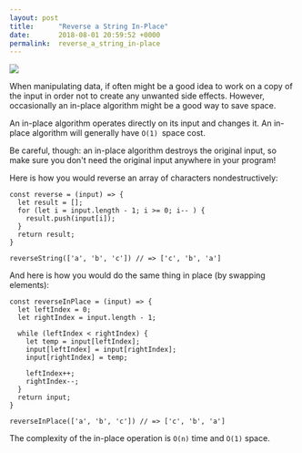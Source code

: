 ```yaml
---
layout: post
title:      "Reverse a String In-Place"
date:       2018-08-01 20:59:52 +0000
permalink:  reverse_a_string_in-place
---
```


![](https://i.imgur.com/jKJuGzs.jpg)

When manipulating data, if often might be a good idea to work on a copy of the input in order not to create any unwanted side effects. However, occasionally an in-place algorithm might be a good way to save space. 

An in-place algorithm operates directly on its input and changes it. An in-place algorithm will generally have `O(1) `space cost.

Be careful, though: an in-place algorithm destroys the original input, so make sure you don't need the original input anywhere in your program!

Here is how you would reverse an array of characters nondestructively:

```
const reverse = (input) => {
  let result = [];
  for (let i = input.length - 1; i >= 0; i-- ) {
    result.push(input[i]);
  }
  return result;
}

reverseString(['a', 'b', 'c']) // => ['c', 'b', 'a']
```

And here is how you would do the same thing in place (by swapping elements):

```
const reverseInPlace = (input) => {
  let leftIndex = 0;
  let rightIndex = input.length - 1;

  while (leftIndex < rightIndex) {
    let temp = input[leftIndex];
    input[leftIndex] = input[rightIndex];
    input[rightIndex] = temp;

    leftIndex++;
    rightIndex--;
  }
  return input;
}

reverseInPlace(['a', 'b', 'c']) // => ['c', 'b', 'a']
```

The complexity of the in-place operation is `O(n)` time and `O(1)` space.
